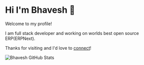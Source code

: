 # Hi I'm Bhavesh 👋

Welcome to my profile! 

I am full stack developer and working on worlds best open source ERP(ERPNext).

Thanks for visiting and I'd love to [connect](https://www.linkedin.com/in/maheshwaribhavesh/)!

![Bhavesh GitHub Stats](https://github-readme-stats.vercel.app/api?username=bhavesh95863&show_icons=true&include_all_commits=true)
